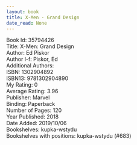 ```yaml
---
layout: book
title: X-Men - Grand Design
date_read: None
---
```


Book Id: 35794426<br />
Title: X-Men: Grand Design<br />
Author: Ed Piskor<br />
Author l-f: Piskor, Ed<br />
Additional Authors: <br />
ISBN: 1302904892<br />
ISBN13: 9781302904890<br />
My Rating: 0<br />
Average Rating: 3.96<br />
Publisher: Marvel<br />
Binding: Paperback<br />
Number of Pages: 120<br />
Year Published: 2018<br />
Date Added: 2019/10/06<br />
Bookshelves: kupka-wstydu<br />
Bookshelves with positions: kupka-wstydu (#683)<br />

